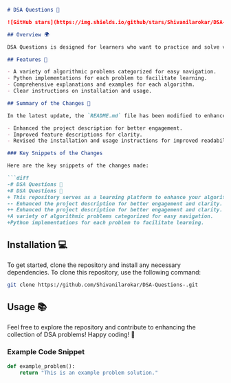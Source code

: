 ```markdown
# DSA Questions 🤖

![GitHub stars](https://img.shields.io/github/stars/Shivanilarokar/DSA-Questions-?style=social) ![GitHub forks](https://img.shields.io/github/forks/Shivanilarokar/DSA-Questions-?style=social)

## Overview 🌍

DSA Questions is designed for learners who want to practice and solve various algorithmic challenges. This repository serves as a learning platform to enhance your algorithmic skills and improve your understanding of Data Structures and Algorithms (DSA). It contains a collection of problems and their respective solutions implemented in Python.

## Features 🚀

- A variety of algorithmic problems categorized for easy navigation.
- Python implementations for each problem to facilitate learning.
- Comprehensive explanations and examples for each algorithm.
- Clear instructions on installation and usage.

## Summary of the Changes 📝

In the latest update, the `README.md` file has been modified to enhance clarity and engagement. Key updates include:

- Enhanced the project description for better engagement.
- Improved feature descriptions for clarity.
- Revised the installation and usage instructions for improved readability.

### Key Snippets of the Changes

Here are the key snippets of the changes made:

```diff
-# DSA Questions 🤖
+# DSA Questions 🌌
+ This repository serves as a learning platform to enhance your algorithmic skills and improve your understanding of Data Structures and Algorithms (DSA).
-- Enhanced the project description for better engagement and clarity.
++ Enhanced the project description for better engagement and clarity.
+A variety of algorithmic problems categorized for easy navigation.
+Python implementations for each problem to facilitate learning.
```

## Installation 💻

To get started, clone the repository and install any necessary dependencies. To clone this repository, use the following command:

```bash
git clone https://github.com/Shivanilarokar/DSA-Questions-.git
```

## Usage 📚

Feel free to explore the repository and contribute to enhancing the collection of DSA problems! Happy coding! 🎉

### Example Code Snippet

```python
def example_problem():
    return "This is an example problem solution."
```
```